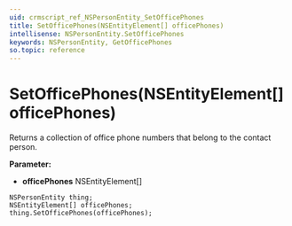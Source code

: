 ```yaml
---
uid: crmscript_ref_NSPersonEntity_SetOfficePhones
title: SetOfficePhones(NSEntityElement[] officePhones)
intellisense: NSPersonEntity.SetOfficePhones
keywords: NSPersonEntity, GetOfficePhones
so.topic: reference
---
```


# SetOfficePhones(NSEntityElement[] officePhones)

Returns a collection of office phone numbers that belong to the contact person.

**Parameter:** 
 - **officePhones** NSEntityElement[]

```crmscript
NSPersonEntity thing;
NSEntityElement[] officePhones;
thing.SetOfficePhones(officePhones);
```

